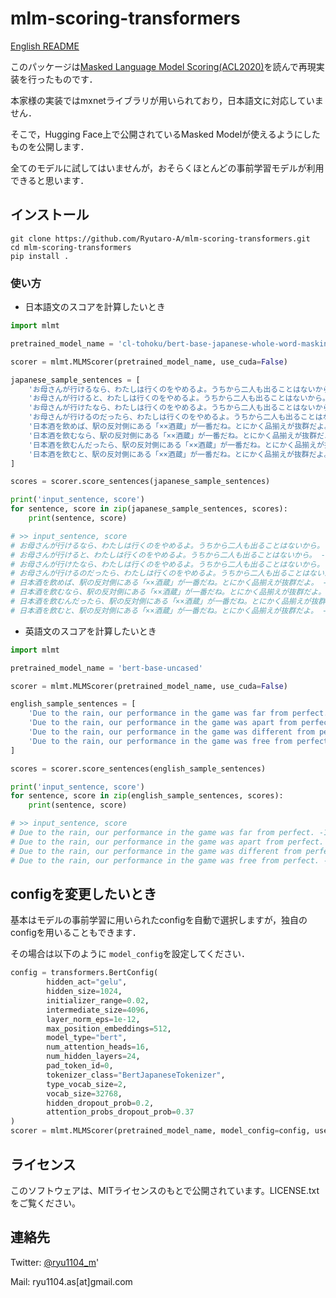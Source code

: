 # mlm-scoring-transformers

[English README](https://github.com/Ryutaro-A/mlm-scoring-transformers/blob/main/README.md)

このパッケージは[Masked Language Model Scoring(ACL2020)](https://arxiv.org/abs/1910.14659)を読んで再現実装を行ったものです．

本家様の実装ではmxnetライブラリが用いられており，日本語文に対応していません．

そこで，Hugging Face上で公開されているMasked Modelが使えるようにしたものを公開します．

全てのモデルに試してはいませんが，おそらくほとんどの事前学習モデルが利用できると思います．

## インストール

```
git clone https://github.com/Ryutaro-A/mlm-scoring-transformers.git
cd mlm-scoring-transformers
pip install .
```

### 使い方

* 日本語文のスコアを計算したいとき

```python
import mlmt

pretrained_model_name = 'cl-tohoku/bert-base-japanese-whole-word-masking'

scorer = mlmt.MLMScorer(pretrained_model_name, use_cuda=False)

japanese_sample_sentences = [
    'お母さんが行けるなら、わたしは行くのをやめるよ。うちから二人も出ることはないから。',
    'お母さんが行けると、わたしは行くのをやめるよ。うちから二人も出ることはないから。',
    'お母さんが行けたなら、わたしは行くのをやめるよ。うちから二人も出ることはないから。',
    'お母さんが行けるのだったら、わたしは行くのをやめるよ。うちから二人も出ることはないから。',
    '日本酒を飲めば、駅の反対側にある「××酒蔵」が一番だね。とにかく品揃えが抜群だよ。',
    '日本酒を飲むなら、駅の反対側にある「××酒蔵」が一番だね。とにかく品揃えが抜群だよ。',
    '日本酒を飲むんだったら、駅の反対側にある「××酒蔵」が一番だね。とにかく品揃えが抜群だよ。',
    '日本酒を飲むと、駅の反対側にある「××酒蔵」が一番だね。とにかく品揃えが抜群だよ。',
]

scores = scorer.score_sentences(japanese_sample_sentences)

print('input_sentence, score')
for sentence, score in zip(japanese_sample_sentences, scores):
    print(sentence, score)

# >> input_sentence, score
# お母さんが行けるなら、わたしは行くのをやめるよ。うちから二人も出ることはないから。 -72.90809887713657
# お母さんが行けると、わたしは行くのをやめるよ。うちから二人も出ることはないから。 -75.87569694537336
# お母さんが行けたなら、わたしは行くのをやめるよ。うちから二人も出ることはないから。 -65.31722020490005
# お母さんが行けるのだったら、わたしは行くのをやめるよ。うちから二人も出ることはないから。 -86.46473170552028
# 日本酒を飲めば、駅の反対側にある「××酒蔵」が一番だね。とにかく品揃えが抜群だよ。 -85.50868926288888
# 日本酒を飲むなら、駅の反対側にある「××酒蔵」が一番だね。とにかく品揃えが抜群だよ。 -81.26314979794296
# 日本酒を飲むんだったら、駅の反対側にある「××酒蔵」が一番だね。とにかく品揃えが抜群だよ。 -82.7387441759266
# 日本酒を飲むと、駅の反対側にある「××酒蔵」が一番だね。とにかく品揃えが抜群だよ。 -92.14111483963103
```

* 英語文のスコアを計算したいとき

```python
import mlmt

pretrained_model_name = 'bert-base-uncased'

scorer = mlmt.MLMScorer(pretrained_model_name, use_cuda=False)

english_sample_sentences = [
    'Due to the rain, our performance in the game was far from perfect.',
    'Due to the rain, our performance in the game was apart from perfect.',
    'Due to the rain, our performance in the game was different from perfect.',
    'Due to the rain, our performance in the game was free from perfect.',
]

scores = scorer.score_sentences(english_sample_sentences)

print('input_sentence, score')
for sentence, score in zip(english_sample_sentences, scores):
    print(sentence, score)

# >> input_sentence, score
# Due to the rain, our performance in the game was far from perfect. -13.874692459549525
# Due to the rain, our performance in the game was apart from perfect. -15.486674794020251
# Due to the rain, our performance in the game was different from perfect. -16.62563831794064
# Due to the rain, our performance in the game was free from perfect. -20.5683701854279
```

## configを変更したいとき

基本はモデルの事前学習に用いられたconfigを自動で選択しますが，独自のconfigを用いることもできます．

その場合は以下のように `model_config`を設定してください．

```python
config = transformers.BertConfig(
        hidden_act="gelu",
        hidden_size=1024,
        initializer_range=0.02,
        intermediate_size=4096,
        layer_norm_eps=1e-12,
        max_position_embeddings=512,
        model_type="bert",
        num_attention_heads=16,
        num_hidden_layers=24,
        pad_token_id=0,
        tokenizer_class="BertJapaneseTokenizer",
        type_vocab_size=2,
        vocab_size=32768,
        hidden_dropout_prob=0.2,
        attention_probs_dropout_prob=0.37
)
scorer = mlmt.MLMScorer(pretrained_model_name, model_config=config, use_cuda=False)
```

## ライセンス
このソフトウェアは、MITライセンスのもとで公開されています。LICENSE.txtをご覧ください。

## 連絡先

Twitter: [@ryu1104_m](https://twitter.com/ryu1104_m)'

Mail: ryu1104.as[at]gmail.com
